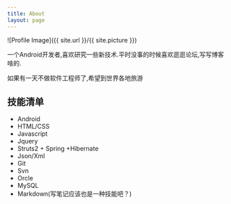 ```yaml
---
title: About
layout: page
---
```

![Profile Image]({{ site.url }}/{{ site.picture }})

<p>一个Android开发者,喜欢研究一些新技术.平时没事的时候喜欢逛逛论坛,写写博客啥的.</p>
<p>如果有一天不做软件工程师了,希望到世界各地旅游</p>

<h2>技能清单</h2>

<ul class="skill-list">
	<li>Android</li>
	<li>HTML/CSS</li>
	<li>Javascript</li>
	<li>Jquery</li>
	<li>Struts2 + Spring +Hibernate</li>
	<li>Json/Xml</li>
	<li>Git</li>
	<li>Svn</li>
	<li>Orcle</li>
	<li>MySQL</li>
	<li>Markdown(写笔记应该也是一种技能吧？)</li>
</ul>

